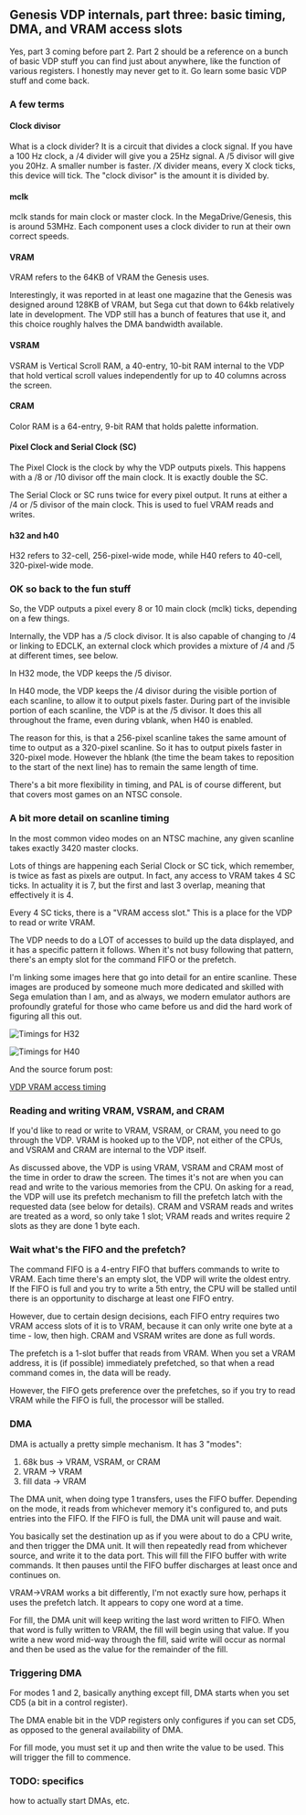 ## Genesis VDP internals, part three: basic timing, DMA, and VRAM access slots

Yes, part 3 coming before part 2. Part 2 should be a reference on a bunch of basic VDP stuff you can find just about anywhere, like the function of various registers. I honestly may never get to it. Go learn some basic VDP stuff and come back.

### A few terms
#### Clock divisor

What is a clock divider? It is a circuit that divides a clock signal. If you have a 100 Hz clock, a /4 divider will give you a 25Hz signal. A /5 divisor will give you 20Hz. A smaller number is faster. /X divider means, every X clock ticks, this device will tick. The "clock divisor" is the amount it is divided by.

#### mclk
mclk stands for main clock or master clock. In the MegaDrive/Genesis, this is around 53MHz. Each component uses a clock divider to run at their own correct speeds.

#### VRAM

VRAM refers to the 64KB of VRAM the Genesis uses.

Interestingly, it was reported in at least one magazine that the Genesis was designed around 128KB of VRAM, but Sega cut that down to 64kb relatively late in development. The VDP still has a bunch of features that use it, and this choice roughly halves the DMA bandwidth available.

#### VSRAM

VSRAM is Vertical Scroll RAM, a 40-entry, 10-bit RAM internal to the VDP that hold vertical scroll values independently for up to 40 columns across the screen.

#### CRAM
Color RAM is a 64-entry, 9-bit RAM that holds palette information.

#### Pixel Clock and Serial Clock (SC)
The Pixel Clock is the clock by why the VDP outputs pixels. This happens with a /8 or /10 divisor off the main clock. It is exactly double the SC.

The Serial Clock or SC runs twice for every pixel output. It runs at either a /4 or /5 divisor of the main clock. This is used to fuel VRAM reads and writes.

#### h32 and h40
H32 refers to 32-cell, 256-pixel-wide mode, while H40 refers to 40-cell, 320-pixel-wide mode.

### OK so back to the fun stuff

So, the VDP outputs a pixel every 8 or 10 main clock (mclk) ticks, depending on a few things.

Internally, the VDP has a /5 clock divisor. It is also capable of changing to /4 or linking to EDCLK, an external clock which provides a mixture of /4 and /5 at different times, see below.

In H32 mode, the VDP keeps the /5 divisor.

In H40 mode, the VDP keeps the /4 divisor during the visible portion of each scanline, to allow it to output pixels faster. During part of the invisible portion of each scanline, the VDP is at the /5 divisor. It does this all throughout the frame, even during vblank, when H40 is enabled.

The reason for this, is that a 256-pixel scanline takes the same amount of time to output as a 320-pixel scanline. So it has to output pixels faster in 320-pixel mode. However the hblank (the time the beam takes to reposition to the start of the next line) has to remain the same length of time.

There's a bit more flexibility in timing, and PAL is of course different, but that covers most games on an NTSC console.

### A bit more detail on scanline timing

In the most common video modes on an NTSC machine, any given scanline takes exactly 3420 master clocks.

Lots of things are happening each Serial Clock or SC tick, which remember, is twice as fast as pixels are output. In fact, any access to VRAM takes 4 SC ticks. In actuality it is 7, but the first and last 3 overlap, meaning that effectively it is 4.

Every 4 SC ticks, there is a "VRAM access slot." This is a place for the VDP to read or write VRAM.

The VDP needs to do a LOT of accesses to build up the data displayed, and it has a specific pattern it follows. When it's not busy following that pattern, there's an empty slot for the command FIFO or the prefetch.

I'm linking some images here that go into detail for an entire scanline. These images are produced by someone much more dedicated and skilled with Sega emulation than I am, and as always, we modern emulator authors are profoundly grateful for those who came before us and did the hard work of figuring all this out.

![Timings for H32](http://nemesis.hacking-cult.org/MegaDrive/Documentation/VDP/VDP%20VRAM%20timing%20H32%20-%20small.png)

![Timings for H40](http://nemesis.hacking-cult.org/MegaDrive/Documentation/VDP/VDP%20VRAM%20timing%20H40%20-%20small.png)

And the source forum post:

[VDP VRAM access timing](https://gendev.spritesmind.net/forum/viewtopic.php?f=22&t=851)

### Reading and writing VRAM, VSRAM, and CRAM
If you'd like to read or write to VRAM, VSRAM, or CRAM, you need to go through the VDP. VRAM is hooked up to the VDP, not either of the CPUs, and VSRAM and CRAM are internal to the VDP itself.

As discussed above, the VDP is using VRAM, VSRAM and CRAM most of the time in order to draw the screen. The times it's not are when you can read and write to the various memories from the CPU. On asking for a read, the VDP will use its prefetch mechanism to fill the prefetch latch with the requested data (see below for details). CRAM and VSRAM reads and writes are treated as a word, so only take 1 slot; VRAM reads and writes require 2 slots as they are done 1 byte each.

### Wait what's the FIFO and the prefetch?
The command FIFO is a 4-entry FIFO that buffers commands to write to VRAM. Each time there's an empty slot, the VDP will write the oldest entry. If the FIFO is full and you try to write a 5th entry, the CPU will be stalled until there is an opportunity to discharge at least one FIFO entry.

However, due to certain design decisions, each FIFO entry requires two VRAM access slots of it is to VRAM, because it can only write one byte at a time - low, then high. CRAM and VSRAM writes are done as full words.


The prefetch is a 1-slot buffer that reads from VRAM. When you set a VRAM address, it is (if possible) immediately prefetched, so that when a read command comes in, the data will be ready. 

However, the FIFO gets preference over the prefetches, so if you try to read VRAM while the FIFO is full, the processor will be stalled.

### DMA
DMA is actually a pretty simple mechanism. It has 3 "modes":

1. 68k bus -> VRAM, VSRAM, or CRAM
2. VRAM -> VRAM
3. fill data -> VRAM

The DMA unit, when doing type 1 transfers, uses the FIFO buffer. Depending on the mode, it reads from whichever memory it's configured to, and puts entries into the FIFO. If the FIFO is full, the DMA unit will pause and wait.

You basically set the destination up as if you were about to do a CPU write, and then trigger the DMA unit. It will then repeatedly read from whichever source, and write it to the data port. This will fill the FIFO buffer with write commands. It then pauses until the FIFO buffer discharges at least once and continues on.

VRAM->VRAM works a bit differently, I'm not exactly sure how, perhaps it uses the prefetch latch. It appears to copy one word at a time.

For fill, the DMA unit will keep writing the last word written to FIFO. When that word is fully written to VRAM, the fill will begin using that value. If you write a new word mid-way through the fill, said write will occur as normal and then be used as the value for the remainder of the fill.

### Triggering DMA

For modes 1 and 2, basically anything except fill, DMA starts when you set CD5 (a bit in a control register).

The DMA enable bit in the VDP registers only configures if you can set CD5, as opposed to the general availability of DMA.

For fill mode, you must set it up and then write the value to be used. This will trigger the fill to commence.

### TODO: specifics
how to actually start DMAs, etc.